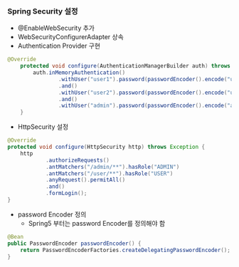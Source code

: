 ### Spring Security 설정
- @EnableWebSecurity 추가
- WebSecurityConfigurerAdapter 상속
- Authentication Provider 구현
```java
@Override
    protected void configure(AuthenticationManagerBuilder auth) throws Exception {
        auth.inMemoryAuthentication()
                .withUser("user1").password(passwordEncoder().encode("user1Pass")).roles("USER")
                .and()
                .withUser("user2").password(passwordEncoder().encode("user2Pass")).roles("USER")
                .and()
                .withUser("admin").password(passwordEncoder().encode("adminPass")).roles("ADMIN");
    }
```
- HttpSecurity 설정
```java
@Override
protected void configure(HttpSecurity http) throws Exception {
    http
            .authorizeRequests()
            .antMatchers("/admin/**").hasRole("ADMIN")
            .antMatchers("/user/**").hasRole("USER")
            .anyRequest().permitAll()
            .and()
            .formLogin();
}
```
- password Encoder 정의
    - Spring5 부터는 password Encoder를 정의해야 함
```java
@Bean
public PasswordEncoder passwordEncoder() {
    return PasswordEncoderFactories.createDelegatingPasswordEncoder();
}
```